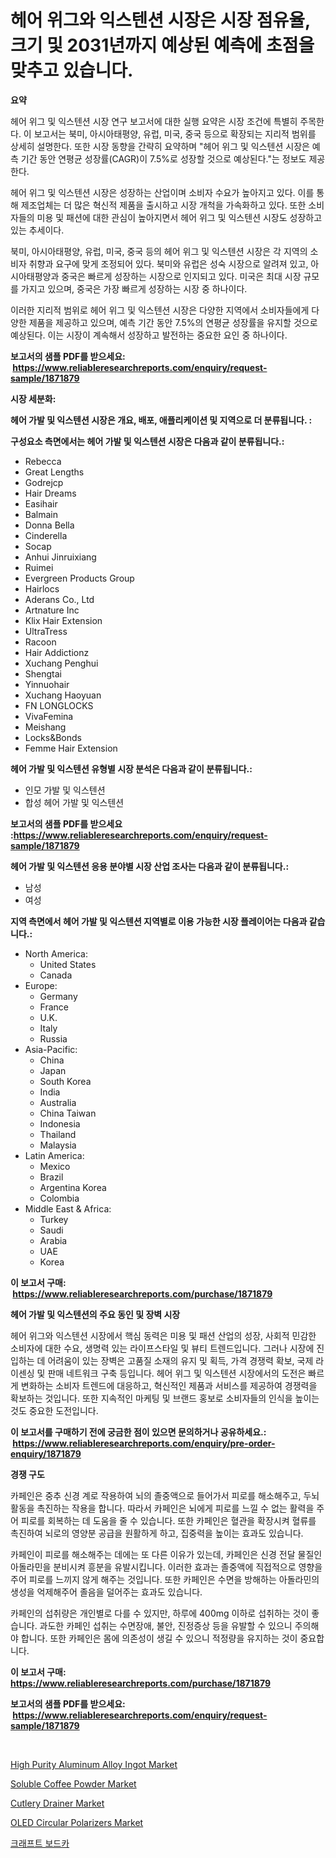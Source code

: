 <p><h1>헤어 위그와 익스텐션 시장은 시장 점유율, 크기 및 2031년까지 예상된 예측에 초점을 맞추고 있습니다.</h1></p><p><strong>요약</strong></p>
<p><p>헤어 위그 및 익스텐션 시장 연구 보고서에 대한 실행 요약은 시장 조건에 특별히 주목한다. 이 보고서는 북미, 아시아태평양, 유럽, 미국, 중국 등으로 확장되는 지리적 범위를 상세히 설명한다. 또한 시장 동향을 간략히 요약하며 "헤어 위그 및 익스텐션 시장은 예측 기간 동안 연평균 성장률(CAGR)이 7.5%로 성장할 것으로 예상된다."는 정보도 제공한다.</p><p>헤어 위그 및 익스텐션 시장은 성장하는 산업이며 소비자 수요가 높아지고 있다. 이를 통해 제조업체는 더 많은 혁신적 제품을 출시하고 시장 개척을 가속화하고 있다. 또한 소비자들의 미용 및 패션에 대한 관심이 높아지면서 헤어 위그 및 익스텐션 시장도 성장하고 있는 추세이다.</p><p>북미, 아시아태평양, 유럽, 미국, 중국 등의 헤어 위그 및 익스텐션 시장은 각 지역의 소비자 취향과 요구에 맞게 조정되어 있다. 북미와 유럽은 성숙 시장으로 알려져 있고, 아시아태평양과 중국은 빠르게 성장하는 시장으로 인지되고 있다. 미국은 최대 시장 규모를 가지고 있으며, 중국은 가장 빠르게 성장하는 시장 중 하나이다.</p><p>이러한 지리적 범위로 헤어 위그 및 익스텐션 시장은 다양한 지역에서 소비자들에게 다양한 제품을 제공하고 있으며, 예측 기간 동안 7.5%의 연평균 성장률을 유지할 것으로 예상된다. 이는 시장이 계속해서 성장하고 발전하는 중요한 요인 중 하나이다.</p></p>
<p><strong>보고서의 샘플 PDF를 받으세요: &nbsp;<a href="https://www.reliableresearchreports.com/enquiry/request-sample/1871879">https://www.reliableresearchreports.com/enquiry/request-sample/1871879</a></strong></p>
<p><strong>시장 세분화:</strong></p>
<p><strong> 헤어 가발 및 익스텐션 시장은 개요, 배포, 애플리케이션 및 지역으로 더 분류됩니다. :</strong></p>
<p><strong>구성요소 측면에서는 헤어 가발 및 익스텐션 시장은 다음과 같이 분류됩니다.:</strong></p>
<p><ul><li>Rebecca</li><li>Great Lengths</li><li>Godrejcp</li><li>Hair Dreams</li><li>Easihair</li><li>Balmain</li><li>Donna Bella</li><li>Cinderella</li><li>Socap</li><li>Anhui Jinruixiang</li><li>Ruimei</li><li>Evergreen Products Group</li><li>Hairlocs</li><li>Aderans Co., Ltd</li><li>Artnature Inc</li><li>Klix Hair Extension</li><li>UltraTress</li><li>Racoon</li><li>Hair Addictionz</li><li>Xuchang Penghui</li><li>Shengtai</li><li>Yinnuohair</li><li>Xuchang Haoyuan</li><li>FN LONGLOCKS</li><li>VivaFemina</li><li>Meishang</li><li>Locks&Bonds</li><li>Femme Hair Extension</li></ul></p>
<p><strong> 헤어 가발 및 익스텐션 유형별 시장 분석은 다음과 같이 분류됩니다.:</strong></p>
<p><ul><li>인모 가발 및 익스텐션</li><li>합성 헤어 가발 및 익스텐션</li></ul></p>
<p><strong>보고서의 샘플 PDF를 받으세요 :<a href="https://www.reliableresearchreports.com/enquiry/request-sample/1871879">https://www.reliableresearchreports.com/enquiry/request-sample/1871879</a></strong></p>
<p><strong> 헤어 가발 및 익스텐션 응용 분야별 시장 산업 조사는 다음과 같이 분류됩니다.:</strong></p>
<p><ul><li>남성</li><li>여성</li></ul></p>
<p><strong>지역 측면에서 헤어 가발 및 익스텐션 지역별로 이용 가능한 시장 플레이어는 다음과 같습니다.:</strong></p>
<p><ul>
    <li>
        North America:
        <ul>
            <li>United States</li>
            <li>Canada</li>
        </ul>
    </li>
    <li>
        Europe:
        <ul>
            <li>Germany</li>
            <li>France</li>
            <li>U.K.</li>
            <li>Italy</li>
            <li>Russia</li>
        </ul>
    </li>
    <li>
        Asia-Pacific:
        <ul>
            <li>China</li>
            <li>Japan</li>
            <li>South Korea</li>
            <li>India</li>
            <li>Australia</li>
            <li>China Taiwan</li>
            <li>Indonesia</li>
            <li>Thailand</li>
            <li>Malaysia</li>
        </ul>
    </li>
    <li>
        Latin America:
        <ul>
            <li>Mexico</li>
            <li>Brazil</li>
            <li>Argentina Korea</li>
            <li>Colombia</li>
        </ul>
    </li>
    <li>
        Middle East & Africa:
        <ul>
            <li>Turkey</li>
            <li>Saudi</li>
            <li>Arabia</li>
            <li>UAE</li>
            <li>Korea</li>
        </ul>
    </li>
    </ul></p>
<p><strong>이 보고서 구매: &nbsp;<a href="https://www.reliableresearchreports.com/purchase/1871879">https://www.reliableresearchreports.com/purchase/1871879</a></strong></p>
<p><strong>헤어 가발 및 익스텐션의 주요 동인 및 장벽 시장</strong></p>
<p><p>헤어 위그와 익스텐션 시장에서 핵심 동력은 미용 및 패션 산업의 성장, 사회적 민감한 소비자에 대한 수요, 생명력 있는 라이프스타일 및 뷰티 트렌드입니다. 그러나 시장에 진입하는 데 어려움이 있는 장벽은 고품질 소재의 유지 및 획득, 가격 경쟁력 확보, 국제 라이센싱 및 판매 네트워크 구축 등입니다. 헤어 위그 및 익스텐션 시장에서의 도전은 빠르게 변화하는 소비자 트렌드에 대응하고, 혁신적인 제품과 서비스를 제공하여 경쟁력을 확보하는 것입니다. 또한 지속적인 마케팅 및 브랜드 홍보로 소비자들의 인식을 높이는 것도 중요한 도전입니다.</p></p>
<p><strong>이 보고서를 구매하기 전에 궁금한 점이 있으면 문의하거나 공유하세요.: &nbsp;<a href="https://www.reliableresearchreports.com/enquiry/pre-order-enquiry/1871879">https://www.reliableresearchreports.com/enquiry/pre-order-enquiry/1871879</a></strong></p>
<p><strong>경쟁 구도</strong></p>
<p><p>카페인은 중추 신경 계로 작용하여 뇌의 졸중액으로 들어가서 피로를 해소해주고, 두뇌활동을 촉진하는 작용을 합니다. 따라서 카페인은 뇌에게 피로를 느낄 수 없는 활력을 주어 피로를 회복하는 데 도움을 줄 수 있습니다. 또한 카페인은 혈관을 확장시켜 혈류를 촉진하여 뇌로의 영양분 공급을 원활하게 하고, 집중력을 높이는 효과도 있습니다.</p><p>카페인이 피로를 해소해주는 데에는 또 다른 이유가 있는데, 카페인은 신경 전달 물질인 아돌라민을 분비시켜 흥분을 유발시킵니다. 이러한 효과는 졸중액에 직접적으로 영향을 주어 피로를 느끼지 않게 해주는 것입니다. 또한 카페인은 수면을 방해하는 아돌라민의 생성을 억제해주어 졸음을 덜어주는 효과도 있습니다.</p><p>카페인의 섭취량은 개인별로 다를 수 있지만, 하루에 400mg 이하로 섭취하는 것이 좋습니다. 과도한 카페인 섭취는 수면장애, 불안, 진정증상 등을 유발할 수 있으니 주의해야 합니다. 또한 카페인은 몸에 의존성이 생길 수 있으니 적정량을 유지하는 것이 중요합니다.</p></p>
<p><strong>이 보고서 구매: &nbsp; <a href="https://www.reliableresearchreports.com/purchase/1871879">https://www.reliableresearchreports.com/purchase/1871879</a></strong></p>
<p><strong>보고서의 샘플 PDF를 받으세요: &nbsp;<a href="https://www.reliableresearchreports.com/enquiry/request-sample/1871879">https://www.reliableresearchreports.com/enquiry/request-sample/1871879</a></strong><strong></strong></p>
<p>&nbsp;</p>
<p><p><a href="https://issuu.com/reportprime-2/docs/high-purity-aluminum-alloy-ingot-market-size-2030.">High Purity Aluminum Alloy Ingot Market</a></p><p><a href="https://github.com/prosalinda88/Market-Research-Report-List-3/blob/main/soluble-coffee-powder-market.md">Soluble Coffee Powder Market</a></p><p><a href="https://github.com/NorbertYates/Market-Research-Report-List-4/blob/main/cutlery-drainer-market.md">Cutlery Drainer Market</a></p><p><a href="https://issuu.com/reportprime-2/docs/oled-circular-polarizers-market-size-2030.pptx">OLED Circular Polarizers Market</a></p><p><a href="https://github.com/vsoq0zknh59/Market-Research-Report-List-1/blob/main/50073923440.md">크래프트 보드카</a></p></p>